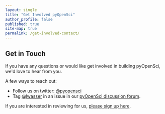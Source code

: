 ```yaml
---
layout: single
title: "Get Involved pyOpenSci"
author_profile: false
published: true
site-map: true
permalink: /get-involved-contact/
---
```


## Get in Touch
If you have any questions or would like get involved in building pyOpenSci, 
we'd love to hear from you. 

A few ways to reach out:

* Follow us on twitter: [@pyopensci](https://www.twitter.com/pyopensci)
* Tag [@lwasser](https://www.github.com/lwasser) in an issue in our [pyOpenSci discussion forum](https://github.com/orgs/pyOpenSci/discussions/categories/general).


If you are interested in reviewing for us, [please sign up here](https://forms.gle/GHfxvmS47nQFDcBM6). 

